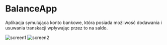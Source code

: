 # BalanceApp
Aplikacja symulująca konto bankowe, która posiada możliwość dodawania i usuwania transkacji wpływając przez to na saldo.


![screen1](https://github.com/user-attachments/assets/c69fc4e2-e5e9-4b43-90cb-bf13c6921481)
![screen2](https://github.com/user-attachments/assets/cbeffd30-514d-4cfd-ad51-5102368b0e75)
